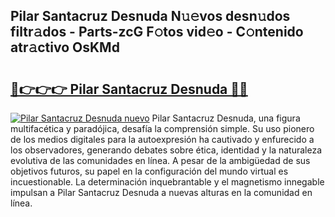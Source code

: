 ## Pilar Santacruz Desnuda N𝚞𝚎vos desn𝚞dos filtr𝚊dos - Parts-zcG F𝚘tos vid𝚎o - C𝚘ntenido atr𝚊ctivo OsKMd

# <h2><a href="http://mb06yr.tromn.icu/?c=Pilar+Santacruz+Desnuda">🔗👉👉👉 Pilar Santacruz Desnuda 🔗🔗</a></h2>

[![Pilar Santacruz Desnuda nuevo](https://i.imgur.com/pEAQMta.gif)](http://mb06yr.tromn.icu/?c=Pilar+Santacruz+Desnuda)
Pilar Santacruz Desnuda, una figura multifacética y paradójica, desafía la comprensión simple. Su uso pionero de los medios digitales para la autoexpresión ha cautivado y enfurecido a los observadores, generando debates sobre ética, identidad y la naturaleza evolutiva de las comunidades en línea. A pesar de la ambigüedad de sus objetivos futuros, su papel en la configuración del mundo virtual es incuestionable. La determinación inquebrantable y el magnetismo innegable impulsan a Pilar Santacruz Desnuda a nuevas alturas en la comunidad en línea.
